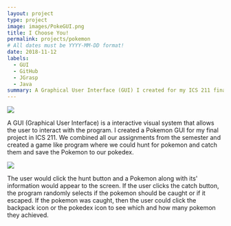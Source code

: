 ```yaml
---
layout: project
type: project
image: images/PokeGUI.png
title: I Choose You!
permalink: projects/pokemon
# All dates must be YYYY-MM-DD format!
date: 2018-11-12
labels:
  - GUI 
  - GitHub
  - JGrasp 
  - Java 
summary: A Graphical User Interface (GUI) I created for my ICS 211 final Project.
---
```


<img class="ui image" src="{{ site.baseurl }}/images/PokeGui4.png">

A GUI (Graphical User Interface) is a interactive visual system that allows the user to interact with the program. I created a Pokemon GUI for my final project in ICS 211. We combined all our assignments from the semester and created a game like program where we could hunt for pokemon and catch them and save the Pokemon to our pokedex. 

<img class="ui medium left floated rounded image" src="../images/PokeGui3.JPG">

The user would click the hunt button and a Pokemon along with its' information would appear to the screen. If the user clicks the catch button, the program randomly selects if the pokemon should be caught or if it escaped. If the pokemon was caught, then the user could click the backpack icon or the pokedex icon to see which and how many pokemon they achieved. 

